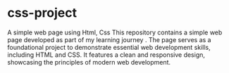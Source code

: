 # css-project
A simple web page using Html, Css
This repository contains a simple web page developed as part of my learning journey . The page serves as a foundational project to demonstrate essential web development skills, including HTML and CSS. It features a clean and responsive design, showcasing the principles of modern web development.

